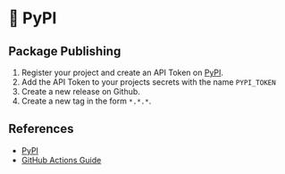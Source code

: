 # 📡 PyPI

## Package Publishing

1. Register your project and create an API Token on [PyPI].
2. Add the API Token to your projects secrets with the name `PYPI_TOKEN`
3. Create a new release on Github.
4. Create a new tag in the form `*.*.*`.

## References

- [PyPI]
- [GitHub Actions Guide](https://docs.github.com/en/actions/writing-workflows/quickstart)

[PyPI]: https://pypi.org
[GitHub Action]: https://docs.github.com/en/actions/writing-workflows/quickstart

